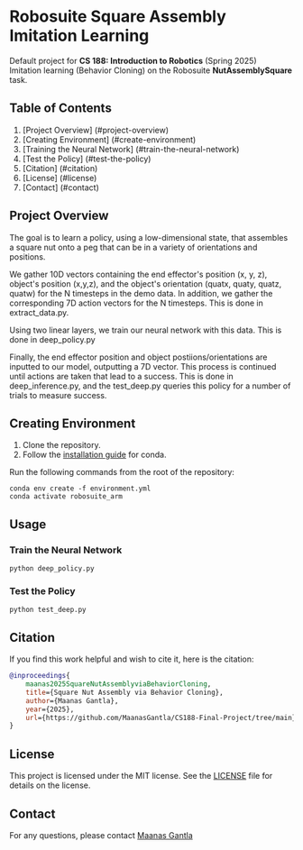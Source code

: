 # Robosuite Square Assembly Imitation Learning

Default project for **CS 188: Introduction to Robotics** (Spring 2025)  
Imitation learning (Behavior Cloning) on the Robosuite **NutAssemblySquare** task.


## Table of Contents
1. [Project Overview] (#project-overview)
2. [Creating Environment] (#create-environment)
3. [Training the Neural Network] (#train-the-neural-network)
4. [Test the Policy] (#test-the-policy)
5. [Citation] (#citation)
6. [License] (#license)
7. [Contact] (#contact)

## Project Overview

The goal is to learn a policy, using a low-dimensional state, that assembles a square nut onto a peg that 
can be in a variety of orientations and positions.

We gather 10D vectors containing the end effector's position (x, y, z), object's position (x,y,z), and the object's orientation
(quatx, quaty, quatz, quatw) for the N timesteps in the demo data. In addition, we gather the corresponding 7D action vectors for the N timesteps. This is done in extract_data.py.

Using two linear layers, we train our neural network with this data. This is done in deep_policy.py

Finally, the end effector position and object postiions/orientations are inputted to our model, outputting a 7D vector. This process is continued until actions are taken that lead to a success. This is done in deep_inference.py, and the test_deep.py queries this policy for a number of trials to measure success.

## Creating Environment
1. Clone the repository.
2. Follow the [installation guide](https://docs.conda.io/projects/conda/en/latest/user-guide/install/index.htmll) for conda.

Run the following commands from the root of the repository:
```
conda env create -f environment.yml
conda activate robosuite_arm
```

## Usage

### Train the Neural Network
```
python deep_policy.py
```


### Test the Policy
```
python test_deep.py
```


## Citation
If you find this work helpful and wish to cite it, here is the citation:

```bibtex
@inproceedings{
    maanas2025SquareNutAssemblyviaBehaviorCloning,
    title={Square Nut Assembly via Behavior Cloning},
    author={Maanas Gantla},
    year={2025},
    url={https://github.com/MaanasGantla/CS188-Final-Project/tree/main}
}
```



## License
This project is licensed under the MIT license. See the [LICENSE](License) file for details on the license.


## Contact
For any questions, please contact [Maanas Gantla](mailto:gantlamr@gmail.com)
